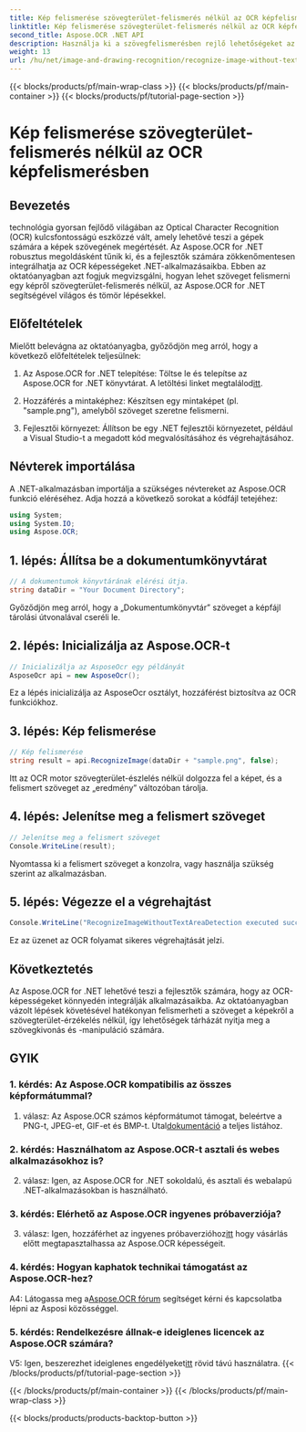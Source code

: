 ```yaml
---
title: Kép felismerése szövegterület-felismerés nélkül az OCR képfelismerésben
linktitle: Kép felismerése szövegterület-felismerés nélkül az OCR képfelismerésben
second_title: Aspose.OCR .NET API
description: Használja ki a szövegfelismerésben rejlő lehetőségeket az Aspose.OCR for .NET segítségével. Könnyedén felismerheti a szöveget a képekről.
weight: 13
url: /hu/net/image-and-drawing-recognition/recognize-image-without-text-area-detection/
---
```


{{< blocks/products/pf/main-wrap-class >}}
{{< blocks/products/pf/main-container >}}
{{< blocks/products/pf/tutorial-page-section >}}

# Kép felismerése szövegterület-felismerés nélkül az OCR képfelismerésben

## Bevezetés

technológia gyorsan fejlődő világában az Optical Character Recognition (OCR) kulcsfontosságú eszközzé vált, amely lehetővé teszi a gépek számára a képek szövegének megértését. Az Aspose.OCR for .NET robusztus megoldásként tűnik ki, és a fejlesztők számára zökkenőmentesen integrálhatja az OCR képességeket .NET-alkalmazásaikba. Ebben az oktatóanyagban azt fogjuk megvizsgálni, hogyan lehet szöveget felismerni egy képről szövegterület-felismerés nélkül, az Aspose.OCR for .NET segítségével világos és tömör lépésekkel.

## Előfeltételek

Mielőtt belevágna az oktatóanyagba, győződjön meg arról, hogy a következő előfeltételek teljesülnek:

1.  Az Aspose.OCR for .NET telepítése: Töltse le és telepítse az Aspose.OCR for .NET könyvtárat. A letöltési linket megtalálod[itt](https://releases.aspose.com/ocr/net/).

2. Hozzáférés a mintaképhez: Készítsen egy mintaképet (pl. "sample.png"), amelyből szöveget szeretne felismerni.

3. Fejlesztői környezet: Állítson be egy .NET fejlesztői környezetet, például a Visual Studio-t a megadott kód megvalósításához és végrehajtásához.

## Névterek importálása

A .NET-alkalmazásban importálja a szükséges névtereket az Aspose.OCR funkció eléréséhez. Adja hozzá a következő sorokat a kódfájl tetejéhez:

```csharp
using System;
using System.IO;
using Aspose.OCR;
```

## 1. lépés: Állítsa be a dokumentumkönyvtárat

```csharp
// A dokumentumok könyvtárának elérési útja.
string dataDir = "Your Document Directory";
```

Győződjön meg arról, hogy a „Dokumentumkönyvtár” szöveget a képfájl tárolási útvonalával cseréli le.

## 2. lépés: Inicializálja az Aspose.OCR-t

```csharp
// Inicializálja az AsposeOcr egy példányát
AsposeOcr api = new AsposeOcr();
```

Ez a lépés inicializálja az AsposeOcr osztályt, hozzáférést biztosítva az OCR funkciókhoz.

## 3. lépés: Kép felismerése

```csharp
// Kép felismerése
string result = api.RecognizeImage(dataDir + "sample.png", false);
```

Itt az OCR motor szövegterület-észlelés nélkül dolgozza fel a képet, és a felismert szöveget az „eredmény” változóban tárolja.

## 4. lépés: Jelenítse meg a felismert szöveget

```csharp
// Jelenítse meg a felismert szöveget
Console.WriteLine(result);
```

Nyomtassa ki a felismert szöveget a konzolra, vagy használja szükség szerint az alkalmazásban.

## 5. lépés: Végezze el a végrehajtást

```csharp
Console.WriteLine("RecognizeImageWithoutTextAreaDetection executed successfully");
```

Ez az üzenet az OCR folyamat sikeres végrehajtását jelzi.

## Következtetés

Az Aspose.OCR for .NET lehetővé teszi a fejlesztők számára, hogy az OCR-képességeket könnyedén integrálják alkalmazásaikba. Az oktatóanyagban vázolt lépések követésével hatékonyan felismerheti a szöveget a képekről a szövegterület-érzékelés nélkül, így lehetőségek tárházát nyitja meg a szövegkivonás és -manipuláció számára.

## GYIK

### 1. kérdés: Az Aspose.OCR kompatibilis az összes képformátummal?

 1. válasz: Az Aspose.OCR számos képformátumot támogat, beleértve a PNG-t, JPEG-et, GIF-et és BMP-t. Utal[dokumentáció](https://reference.aspose.com/ocr/net/) a teljes listához.

### 2. kérdés: Használhatom az Aspose.OCR-t asztali és webes alkalmazásokhoz is?

2. válasz: Igen, az Aspose.OCR for .NET sokoldalú, és asztali és webalapú .NET-alkalmazásokban is használható.

### 3. kérdés: Elérhető az Aspose.OCR ingyenes próbaverziója?

 3. válasz: Igen, hozzáférhet az ingyenes próbaverzióhoz[itt](https://releases.aspose.com/) hogy vásárlás előtt megtapasztalhassa az Aspose.OCR képességeit.

### 4. kérdés: Hogyan kaphatok technikai támogatást az Aspose.OCR-hez?

 A4: Látogassa meg a[Aspose.OCR fórum](https://forum.aspose.com/c/ocr/16) segítséget kérni és kapcsolatba lépni az Asposi közösséggel.

### 5. kérdés: Rendelkezésre állnak-e ideiglenes licencek az Aspose.OCR számára?

 V5: Igen, beszerezhet ideiglenes engedélyeket[itt](https://purchase.aspose.com/temporary-license/) rövid távú használatra.
{{< /blocks/products/pf/tutorial-page-section >}}

{{< /blocks/products/pf/main-container >}}
{{< /blocks/products/pf/main-wrap-class >}}

{{< blocks/products/products-backtop-button >}}
